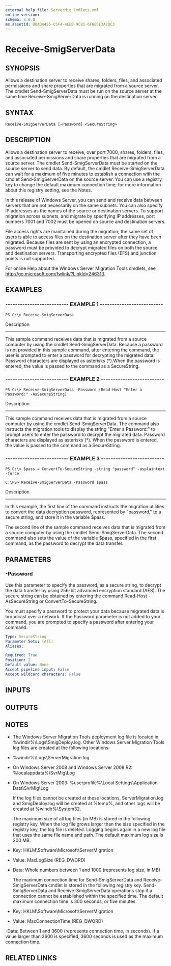 ```yaml
---
external help file: ServerMig_Cmdlets.xml
online version: 
schema: 2.0.0
ms.assetid: D8AD4455-C5F4-4EEB-9C81-6F6B5E3A2DC3
---
```


# Receive-SmigServerData

## SYNOPSIS
Allows a destination server to receive shares, folders, files, and associated permissions and share properties that are migrated from a source server.
The cmdlet Send-SmigServerData must be run on the source server at the same time Receive-SmigServerData is running on the destination server.

## SYNTAX

```
Receive-SmigServerData [-Password] <SecureString>
```

## DESCRIPTION
Allows a destination server to receive, over port 7000, shares, folders, files, and associated permissions and share properties that are migrated from a source server.
The cmdlet Send-SmigServerData must be started on the source server to send data.
By default, the cmdlet Receive-SmigServerData can wait for a maximum of five minutes to establish a connection with the cmdlet Send-SmigServerData on the source server.
You can use a registry key to change the default maximum connection time; for more information about this registry setting, see the Notes.

In this release of Windows Server, you can send and receive data between servers that are not necessarily on the same subnets.
You can also specify IP addresses as the names of the source or destination servers.
To support migration across subnets, and migrate by specifying IP addresses, port numbers 7001 and 7002 must be opened on source and destination servers.

File access rights are maintained during the migration; the same set of users is able to access files on the destination server after they have been migrated.
Because files are sent by using an encrypted connection, a password must be provided to decrypt migrated files on both the source and destination servers.
Transporting encrypted files (EFS) and junction points is not supported.

For online Help about the Windows Server Migration Tools cmdlets, see http://go.microsoft.com/fwlink/?LinkId=246313.

## EXAMPLES

### -------------------------- EXAMPLE 1 --------------------------
```
PS C:\> Receive-SmigServerData
```

Description

-----------

This sample command receives data that is migrated from a source computer by using the cmdlet Send-SmigServerData.
Because a password is not provided in this sample command, after entering the command, the user is prompted to enter a password for decrypting the migrated data.
Password characters are displayed as asterisks (*).When the password is entered, the value is passed to the command as a SecureString.

### -------------------------- EXAMPLE 2 --------------------------
```
PS C:\> Receive-SmigServerData -Password (Read-Host "Enter a Password:" -AsSecureString)
```

Description

-----------

This sample command receives data that is migrated from a source computer by using the cmdlet Send-SmigServerData.
The command also instructs the migration tools to display the string "Enter a Password:" to prompt users to enter the password to decrypt the migrated data.
Password characters are displayed as asterisks (*).
When the password is entered, the value is passed to the command as a SecureString.

### -------------------------- EXAMPLE 3 --------------------------
```
PS C:\> $pass = ConvertTo-SecureString -string "password" -asplaintext -force

C:\PS> Receive-SmigServerData -Password $pass
```

Description

-----------

In this example, the first line of the command instructs the migration utilities to convert the data decryption password, represented by "password," to a secure string, and store it in the variable $pass.

The second line of the sample command receives data that is migrated from a source computer by using the cmdlet Send-SmigServerData.
The second command also sets the value of the variable $pass, specified in the first command, as the password to decrypt the data transfer.

## PARAMETERS

### -Password
Use this parameter to specify the password, as a secure string, to decrypt the data transfer by using 256-bit advanced encryption standard (AES).
The secure string can be obtained by entering the command Read-Host -AsSecureString or ConvertTo-SecureString.

You must specify a password to protect your data because migrated data is broadcast over a network.
If the Password parameter is not added to your command, you are prompted to specify a password after entering your command.

```yaml
Type: SecureString
Parameter Sets: (All)
Aliases: 

Required: True
Position: 2
Default value: None
Accept pipeline input: False
Accept wildcard characters: False
```

## INPUTS

## OUTPUTS

## NOTES
* The Windows Server Migration Tools deployment log file is located in %windir%\Logs\SmigDeploy.log. Other Windows Server Migration Tools log files are created at the following locations:

- %windir%\Logs\ServerMigration.log

- On Windows Server 2008 and Windows Server 2008 R2: %localappdata%\SvrMig\Log

- On Windows Server 2003: %userprofile%\Local Settings\Application Data\SvrMig\Log

  If the log files cannot be created at these locations, ServerMigration.log and SmigDeploy.log will be created at %temp%, and other logs will be created at %windir%\System32.

  The maximum size of all log files (in MB) is stored in the following registry key.
When the log file grows larger than the size specified in the registry key, the log file is deleted.
Logging begins again in a new log file that uses the same file name and path.
The default maximum log size is 200 MB.

- Key: HKLM\Software\Microsoft\ServerMigration

- Value: MaxLogSize (REG_DWORD)

- Data: Whole numbers between 1 and 1000 (represents log size, in MB)

  The maximum connection time for Send-SmigServerData and Receive-SmigServerData cmdlet is stored in the following registry key.
Send-SmigServerData and Receive-SmigServerData operations stop if a connection cannot be established within the specified time.
The default maximum connection time is 300 seconds, or five minutes.

- Key: HKLM\Software\Microsoft\ServerMigration

- Value: MaxConnectionTime  (REG_DWORD)

-Data: Between 1 and 3600 (represents connection time, in seconds).
If a value larger than 3600 is specified, 3600 seconds is used as the maximum connection time.

## RELATED LINKS

